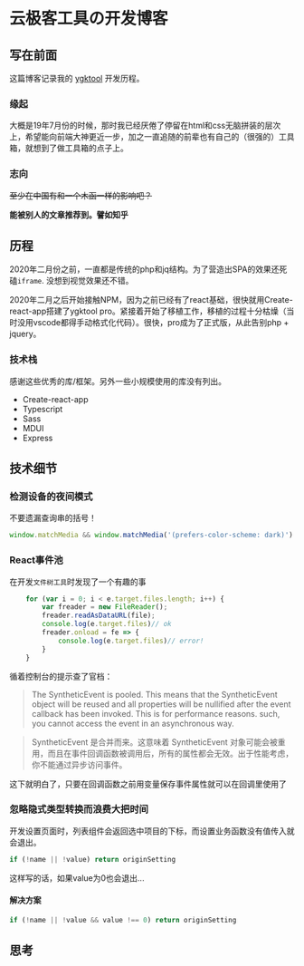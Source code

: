 # 云极客工具の开发博客

## 写在前面

这篇博客记录我的 [ygktool](https://www.ygktool.cn) 开发历程。

### 缘起

大概是19年7月份的时候，那时我已经厌倦了停留在html和css无脑拼装的层次上，希望能向前端大神更近一步，加之一直追随的前辈也有自己的（很强的）工具箱，就想到了做工具箱的点子上。

### 志向
<S>至少在中国有和一个木函一样的影响吧？</s>

**能被别人的文章推荐到。譬如知乎**

## 历程
2020年二月份之前，一直都是传统的php和jq结构。为了营造出SPA的效果还死磕`iframe`. 没想到视觉效果还不错。

2020年二月之后开始接触NPM，因为之前已经有了react基础，很快就用Create-react-app搭建了ygktool pro。紧接着开始了移植工作，移植的过程十分枯燥（当时没用vscode都得手动格式化代码）。很快，pro成为了正式版，从此告别php + jquery。


### 技术栈
感谢这些优秀的库/框架。另外一些小规模使用的库没有列出。
* Create-react-app
* Typescript
* Sass
* MDUI
* Express

## 技术细节

### 检测设备的夜间模式

不要遗漏查询串的括号！
```js
window.matchMedia && window.matchMedia('(prefers-color-scheme: dark)').matches
```

### React事件池
在开发`文件树工具`时发现了一个有趣的事
```js
    for (var i = 0; i < e.target.files.length; i++) {
        var freader = new FileReader();
        freader.readAsDataURL(file);
        console.log(e.target.files)// ok
        freader.onload = fe => {
            console.log(e.target.files)// error!
        }
    }
```
循着控制台的提示查了官档：
> The SyntheticEvent is pooled. This means that the  SyntheticEvent object will be reused and all  properties will be nullified after the event callback has been invoked. This is for performance reasons. such, you cannot access the event in an asynchronous way.

> SyntheticEvent 是合并而来。这意味着 SyntheticEvent 对象可能会被重用，而且在事件回调函数被调用后，所有的属性都会无效。出于性能考虑，你不能通过异步访问事件。

这下就明白了，只要在回调函数之前用变量保存事件属性就可以在回调里使用了

### 忽略隐式类型转换而浪费大把时间

开发设置页面时，列表组件会返回选中项目的下标，而设置业务函数没有值传入就会退出。
```js
if (!name || !value) return originSetting
```
这样写的话，如果value为0也会退出...
#### 解决方案
```js
if (!name || !value && value !== 0) return originSetting
```
## 思考